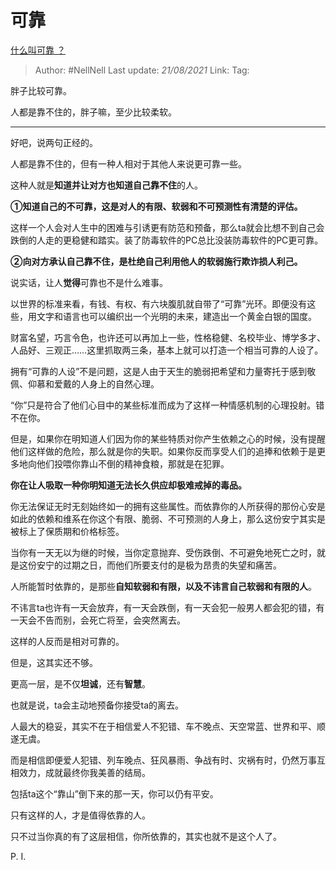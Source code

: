 # 可靠
[什么叫可靠 ？](https://www.zhihu.com/question/23971112/answer/1699790199)

> Author: #NellNell 
> Last update: *21/08/2021* 
> Link:
> Tag:  

胖子比较可靠。

人都是靠不住的，胖子嘛，至少比较柔软。

  

---

好吧，说两句正经的。

人都是靠不住的，但有一种人相对于其他人来说更可靠一些。

这种人就是**知道并让对方也知道自己靠不住**的人。

**①知道自己的不可靠，这是对人的有限、软弱和不可预测性有清楚的评估。**

这样一个人会对人生中的困难与引诱更有防范和预备，那么ta就会比想不到自己会跌倒的人走的更稳健和踏实。装了防毒软件的PC总比没装防毒软件的PC更可靠。

**②向对方承认自己靠不住，是杜绝自己利用他人的软弱施行欺诈损人利己。**

说实话，让人**觉得**可靠也不是什么难事。

以世界的标准来看，有钱、有权、有六块腹肌就自带了“可靠”光环。即便没有这些，用文字和语言也可以编织出一个光明的未来，建造出一个黄金白银的国度。

财富名望，巧言令色，也许还可以再加上一些，性格稳健、名校毕业、博学多才、人品好、三观正……这里抓取两三条，基本上就可以打造一个相当可靠的人设了。

拥有“可靠的人设”不是问题，这是人由于天生的脆弱把希望和力量寄托于感到敬佩、仰慕和爱戴的人身上的自然心理。

“你”只是符合了他们心目中的某些标准而成为了这样一种情感机制的心理投射。错不在你。

但是，如果你在明知道人们因为你的某些特质对你产生依赖之心的时候，没有提醒他们这样做的危险，那么就是你的失职。如果你反而享受人们的追捧和依赖于是更多地向他们投喂你靠山不倒的精神食粮，那就是在犯罪。

**你在让人吸取一种你明知道无法长久供应却极难戒掉的毒品。**

你无法保证无时无刻始终如一的拥有这些属性。而依靠你的人所获得的那份心安是如此的依赖和维系在你这个有限、脆弱、不可预测的人身上，那么这份安宁其实是被标上了保质期和价格标签。

当你有一天无以为继的时候，当你定意抛弃、受伤跌倒、不可避免地死亡之时，就是这份安宁的过期之日，而他们所要支付的是极为昂贵的失望和痛苦。

  

  

人所能暂时依靠的，是那些**自知软弱和有限，以及不讳言自己软弱和有限的人**。

不讳言ta也许有一天会放弃，有一天会跌倒，有一天会犯一般男人都会犯的错，有一天会不告而别，会死亡将至，会突然离去。

这样的人反而是相对可靠的。

  

  

但是，这其实还不够。

更高一层，是不仅**坦诚**，还有**智慧**。

也就是说，ta会主动地预备你接受ta的离去。

人最大的稳妥，其实不在于相信爱人不犯错、车不晚点、天空常蓝、世界和平、顺遂无虞。

而是相信即便爱人犯错、列车晚点、狂风暴雨、争战有时、灾祸有时，仍然万事互相效力，成就最终你我美善的结局。

包括ta这个“靠山”倒下来的那一天，你可以仍有平安。

只有这样的人，才是值得依靠的人。

只不过当你真的有了这层相信，你所依靠的，其实也就不是这个人了。

P. I.